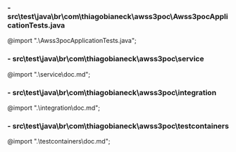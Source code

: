 ### - src\test\java\br\com\thiagobianeck\awss3poc\Awss3pocApplicationTests.java
@import ".\Awss3pocApplicationTests.java";

### - src\test\java\br\com\thiagobianeck\awss3poc\service
@import ".\service\doc.md";

### - src\test\java\br\com\thiagobianeck\awss3poc\integration
@import ".\integration\doc.md";

### - src\test\java\br\com\thiagobianeck\awss3poc\testcontainers
@import ".\testcontainers\doc.md";
